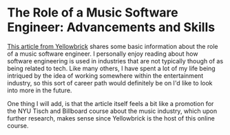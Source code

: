 # The Role of a Music Software Engineer: Advancements and Skills

[This article from Yellowbrick](https://www.yellowbrick.co/blog/music/the-role-of-a-music-software-engineer-advancements-and-skills) shares some basic information about the role of a music software engineer. I personally enjoy reading about how software engineering is used in industries that are not typically though of as being related to tech. Like many others, I have spent a lot of my life being intriqued by the idea of working somewhere within the entertainment industry, so this sort of career path would definitely be on I'd like to look into more in the future.

One thing I will add, is that the article itself feels a bit like a promotion for the NYU Tisch and Billboard course about the music industry, which upon further research, makes sense since Yellowbrick is the host of this online course.
